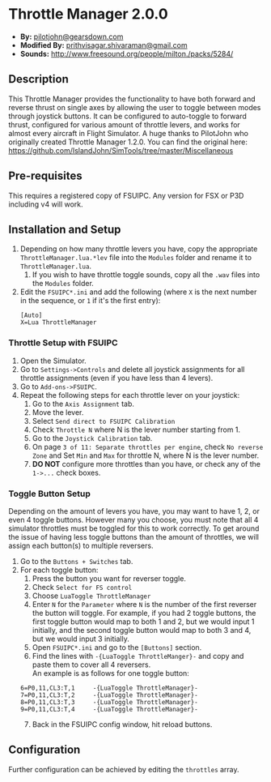 # Throttle Manager 2.0.0
- **By:** pilotjohn@gearsdown.com
- **Modified By:** prithvisagar.shivaraman@gmail.com
- **Sounds:** http://www.freesound.org/people/milton./packs/5284/

## Description
This Throttle Manager provides the functionality to have both forward and reverse thrust on single axes by allowing the user to toggle between modes through joystick buttons. It can be configured to auto-toggle to forward thrust, configured for various amount of throttle levers, and works for almost every aircraft in Flight Simulator.
A huge thanks to PilotJohn who originally created Throttle Manager 1.2.0. You can find the original here: https://github.com/IslandJohn/SimTools/tree/master/Miscellaneous

## Pre-requisites
This requires a registered copy of FSUIPC. Any version for FSX or P3D including v4 will work.

## Installation and Setup
1. Depending on how many throttle levers you have, copy the appropriate `ThrottleManager.lua.*lev` file into the `Modules` folder and rename it to `ThrottleManager.lua`.
	1. If you wish to have throttle toggle sounds, copy all the `.wav` files into the `Modules` folder.
2. Edit the `FSUIPC*.ini` and add the following (where `X` is the next number in the sequence, or `1` if it's the first entry):
	```
    [Auto]
    X=Lua ThrottleManager
    ```
### Throttle Setup with FSUIPC
1. Open the Simulator.
2. Go to `Settings->Controls` and delete all joystick assignments for all throttle assignments (even if you have less than 4 levers).
3. Go to `Add-ons->FSUIPC`.
4. Repeat the following steps for each throttle lever on your joystick:
	1. Go to the `Axis Assignment` tab.
	2. Move the lever.
	2. Select `Send direct to FSUIPC Calibration`
	3. Check `Throttle N` where N is the lever number starting from 1.
	4. Go to the `Joystick Calibration` tab.
	5. On page `3 of 11: Separate throttles per engine`, check `No reverse Zone` and Set `Min` and `Max` for throttle N, where N is the lever number.
	6. **DO NOT** configure more throttles than you have, or check any of the `1->...` check boxes.

### Toggle Button Setup 
Depending on the amount of levers you have, you may want to have 1, 2, or even 4 toggle buttons. However many you choose, you must note that all 4 simulator throttles must be toggled for this to work correctly. To get around the issue of having less toggle buttons than the amount of throttles, we will assign each button(s) to multiple reversers.
1.  Go to the `Buttons + Switches` tab.
2.  For each toggle button:
	1. Press the button you want for reverser toggle.
	2. Check `Select for FS control`
	3. Choose `LuaToggle ThrottleManager`
	4. Enter `N` for the `Parameter` where `N` is the number of the first reverser the button will toggle. For example, if you had 2 toggle buttons, the first toggle button would map to both 1 and 2, but we would input 1 initially, and the second toggle button would map to both 3 and 4, but we would input 3 initially.
	5. Open `FSUIPC*.ini` and go to the `[Buttons]` section.
	6. Find the lines with `-{LuaToggle ThrottleManger}-` and copy and paste them to cover all 4 reversers. \
	 An example is as follows for one toggle button:
    ```
    6=P0,11,CL3:T,1 	-{LuaToggle ThrottleManager}-
	7=P0,11,CL3:T,2 	-{LuaToggle ThrottleManager}-
	8=P0,11,CL3:T,3 	-{LuaToggle ThrottleManager}-
	9=P0,11,CL3:T,4 	-{LuaToggle ThrottleManager}-
    ```
    7. Back in the FSUIPC config window, hit reload buttons.

## Configuration
Further configuration can be achieved by editing the `throttles` array.
